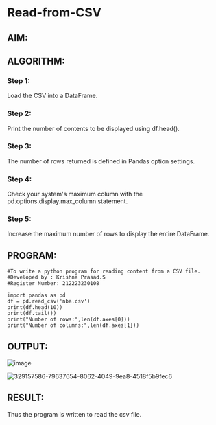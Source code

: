# Read-from-CSV

## AIM:

## ALGORITHM:
### Step 1:
Load the CSV into a DataFrame.

### Step 2:
Print the number of contents to be displayed using df.head().

### Step 3:
The number of rows returned is defined in Pandas option settings.

### Step 4:
Check your system's maximum column with the pd.options.display.max_column statement.

### Step 5:
Increase the maximum number of rows to display the entire DataFrame.


## PROGRAM:
```
#To write a python program for reading content from a CSV file.
#Developed by : Krishna Prasad.S
#Register Number: 212223230108
```
```
import pandas as pd
df = pd.read_csv('nba.csv')
print(df.head(10))
print(df.tail())
print("Number of rows:",len(df.axes[0]))
print("Number of columns:",len(df.axes[1]))
```

## OUTPUT:

![image](https://github.com/KrishnaPrasad148/Read-from-CSV/assets/147332763/112776e0-b32e-4457-aaed-9b2bb1003975)

![329157586-79637654-8062-4049-9ea8-4518f5b9fec6](https://github.com/KrishnaPrasad148/Read-from-CSV/assets/147332763/a624c2e7-e942-4430-a65c-f59e8997a36c)


## RESULT:
Thus the program is written to read the csv file.
